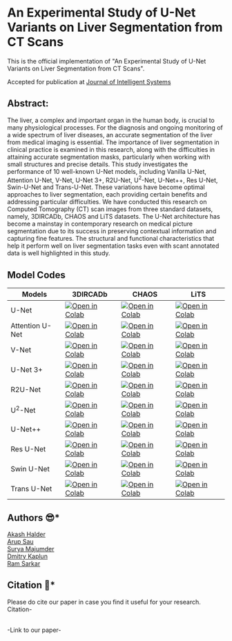 # An Experimental Study of U-Net Variants on Liver Segmentation from CT Scans
This is the official implementation of "An Experimental Study of U-Net Variants on Liver Segmentation from CT Scans". 

Accepted for publication at [Journal of Intelligent Systems](https://www.degruyter.com/journal/key/jisys/html?lang=en)

## Abstract:
The liver, a complex and important organ in the human body, is crucial to many physiological processes. For the diagnosis and ongoing monitoring of a wide spectrum of liver diseases, an accurate segmentation of the liver from medical imaging is essential. The importance of liver segmentation in clinical practice is examined in this research, along with the difficulties in attaining accurate segmentation masks, particularly when working with small structures and precise details. 
This study investigates the performance of 10 well-known U-Net models, including Vanilla U-Net, Attention U-Net, V-Net, U-Net 3+, R2U-Net, U$^2$-Net, U-Net++, Res U-Net, Swin-U-Net and Trans-U-Net. These variations have become optimal approaches to liver segmentation, each providing certain benefits and addressing particular difficulties. We have conducted this research on Computed Tomography (CT) scan images from three standard datasets, namely, 3DIRCADb, CHAOS and LiTS datasets. 
The U-Net architecture has become a mainstay in contemporary research on medical picture segmentation due to its success in preserving contextual information and capturing fine features. The structural and functional characteristics that help it perform well on liver segmentation tasks even with scant annotated data is well highlighted in this study. 



## Model Codes
| Models                     | 3DIRCADb                      | CHAOS                      | LiTS                          |
|----------------------------|-------------------------------|----------------------------|-------------------------------|
| U-Net | [![Open in Colab](https://colab.research.google.com/assets/colab-badge.svg)](https://colab.research.google.com/github/akalder/ComparativeStudyLiverSegmentation/blob/main/3DIRCADb/3dircadb-unet-liver.ipynb) | [![Open in Colab](https://colab.research.google.com/assets/colab-badge.svg)](https://colab.research.google.com/github/akalder/ComparativeStudyLiverSegmentation/blob/main/CHAOS/chaos-unet-liver.ipynb) | [![Open in Colab](https://colab.research.google.com/assets/colab-badge.svg)](https://colab.research.google.com/github/akalder/ComparativeStudyLiverSegmentation/blob/main/LiTS/unet-lits.ipynb) |
| Attention U-Net | [![Open in Colab](https://colab.research.google.com/assets/colab-badge.svg)](https://colab.research.google.com/github/akalder/ComparativeStudyLiverSegmentation/blob/main/3DIRCADb/3dircadb-attentionunet-liver.ipynb) | [![Open in Colab](https://colab.research.google.com/assets/colab-badge.svg)](https://colab.research.google.com/github/akalder/ComparativeStudyLiverSegmentation/blob/main/CHAOS/chaos-attentionunet-liver-backbone-vgg16.ipynb) | [![Open in Colab](https://colab.research.google.com/assets/colab-badge.svg)](https://colab.research.google.com/github/akalder/ComparativeStudyLiverSegmentation/blob/main/LiTS/attentionunet-lits.ipynb) |
| V-Net | [![Open in Colab](https://colab.research.google.com/assets/colab-badge.svg)](https://colab.research.google.com/github/akalder/ComparativeStudyLiverSegmentation/blob/main/3DIRCADb/3dircadb-vnet2d-liver.ipynb) | [![Open in Colab](https://colab.research.google.com/assets/colab-badge.svg)](https://colab.research.google.com/github/akalder/ComparativeStudyLiverSegmentation/blob/main/CHAOS/chaos-vnet2d-liver.ipynb) | [![Open in Colab](https://colab.research.google.com/assets/colab-badge.svg)](https://colab.research.google.com/github/akalder/ComparativeStudyLiverSegmentation/blob/main/LiTS/vnet-lits.ipynb) |
| U-Net 3+ | [![Open in Colab](https://colab.research.google.com/assets/colab-badge.svg)](https://colab.research.google.com/github/akalder/ComparativeStudyLiverSegmentation/blob/main/3DIRCADb/3dircad-unet3plus-liver.ipynb) | [![Open in Colab](https://colab.research.google.com/assets/colab-badge.svg)](https://colab.research.google.com/github/akalder/ComparativeStudyLiverSegmentation/blob/main/CHAOS/chaos-unet3plus-liver.ipynb) | [![Open in Colab](https://colab.research.google.com/assets/colab-badge.svg)](https://colab.research.google.com/github/akalder/ComparativeStudyLiverSegmentation/blob/main/LiTS/unet3-lits.ipynb) |
| R2U-Net | [![Open in Colab](https://colab.research.google.com/assets/colab-badge.svg)](https://colab.research.google.com/github/akalder/ComparativeStudyLiverSegmentation/blob/main/3DIRCADb/r2unet-3dircadb.ipynb) | [![Open in Colab](https://colab.research.google.com/assets/colab-badge.svg)](https://colab.research.google.com/github/akalder/ComparativeStudyLiverSegmentation/blob/main/CHAOS/r2unet-chaos-final.ipynb) | [![Open in Colab](https://colab.research.google.com/assets/colab-badge.svg)](https://colab.research.google.com/github/akalder/ComparativeStudyLiverSegmentation/blob/main/LiTS/r2unet-lits.ipynb) |
| U<sup>2</sup>-Net | [![Open in Colab](https://colab.research.google.com/assets/colab-badge.svg)](https://colab.research.google.com/github/akalder/ComparativeStudyLiverSegmentation/blob/main/3DIRCADb/u-2net-3dircadb.ipynb) | [![Open in Colab](https://colab.research.google.com/assets/colab-badge.svg)](https://colab.research.google.com/github/akalder/ComparativeStudyLiverSegmentation/blob/main/CHAOS/u-2-net-chaos.ipynb) | [![Open in Colab](https://colab.research.google.com/assets/colab-badge.svg)](https://colab.research.google.com/github/akalder/ComparativeStudyLiverSegmentation/blob/main/LiTS/U2-Net.ipynb) |
| U-Net++ | [![Open in Colab](https://colab.research.google.com/assets/colab-badge.svg)](https://colab.research.google.com/github/akalder/ComparativeStudyLiverSegmentation/blob/main/3DIRCADb/unet++-3dircadb.ipynb) | [![Open in Colab](https://colab.research.google.com/assets/colab-badge.svg)](https://colab.research.google.com/github/akalder/ComparativeStudyLiverSegmentation/blob/main/CHAOS/unet++-chaos.ipynb) | [![Open in Colab](https://colab.research.google.com/assets/colab-badge.svg)](https://colab.research.google.com/github/akalder/ComparativeStudyLiverSegmentation/blob/main/LiTS/unet++_lits.ipynb) |
| Res U-Net | [![Open in Colab](https://colab.research.google.com/assets/colab-badge.svg)](https://colab.research.google.com/github/akalder/ComparativeStudyLiverSegmentation/blob/main/3DIRCADb/residual-unet-3dircadb.ipynb) | [![Open in Colab](https://colab.research.google.com/assets/colab-badge.svg)](https://colab.research.google.com/github/akalder/ComparativeStudyLiverSegmentation/blob/main/CHAOS/CHAOS-ResUNetSelf-Liver.ipynb) | [![Open in Colab](https://colab.research.google.com/assets/colab-badge.svg)](https://colab.research.google.com/github/akalder/ComparativeStudyLiverSegmentation/blob/main/LiTS/ResU-Net.ipynb) |
| Swin U-Net | [![Open in Colab](https://colab.research.google.com/assets/colab-badge.svg)](https://colab.research.google.com/github/akalder/ComparativeStudyLiverSegmentation/blob/main/3DIRCADb/swin-unet-3dircadb.ipynb) | [![Open in Colab](https://colab.research.google.com/assets/colab-badge.svg)](https://colab.research.google.com/github/akalder/ComparativeStudyLiverSegmentation/blob/main/CHAOS/swin-unet-chaos.ipynb) | [![Open in Colab](https://colab.research.google.com/assets/colab-badge.svg)](https://colab.research.google.com/github/akalder/ComparativeStudyLiverSegmentation/blob/main/LiTS/swinunet-lits.ipynb) |
| Trans U-Net | [![Open in Colab](https://colab.research.google.com/assets/colab-badge.svg)](https://colab.research.google.com/github/akalder/ComparativeStudyLiverSegmentation/blob/main/3DIRCADb/transunet-3dircadb.ipynb) | [![Open in Colab](https://colab.research.google.com/assets/colab-badge.svg)](https://colab.research.google.com/github/akalder/ComparativeStudyLiverSegmentation/blob/main/CHAOS/chaos-transunet-liver.ipynb) | [![Open in Colab](https://colab.research.google.com/assets/colab-badge.svg)](https://colab.research.google.com/github/akalder/ComparativeStudyLiverSegmentation/blob/main/LiTS/transunet-lits.ipynb) |

## Authors :sunglasses:*
[Akash Halder](https://in.linkedin.com/in/akash-halder-1b315b1b7?original_referer=https%3A%2F%2Fwww.google.com%2F)<br/>
[Arup Sau](https://www.linkedin.com/in/arup-sau-6503a4184/)<br/>
[Surya Majumder](https://www.linkedin.com/in/surya-majumder-333891246/)<br/>
[Dmitry Kaplun](https://ru.linkedin.com/in/dmitrii-kaplun-7971b085/en)<br/>
[Ram Sarkar](http://www.jaduniv.edu.in/profile.php?uid=686)<br/>

## Citation :thinking:*
Please do cite our paper in case you find it useful for your research.<br/>
Citation-<br/>

<br/>
-Link to our paper-<br/>
